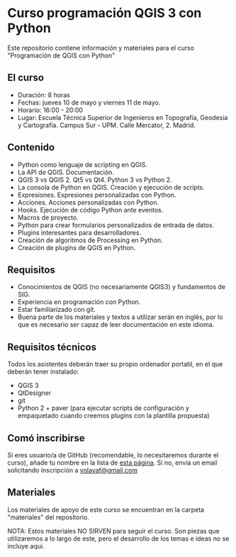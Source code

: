 # Curso programación QGIS 3 con Python

Este repositorio contiene información y materiales para el curso "Programación de QGIS con Python"

## El curso

- Duración: 8 horas
- Fechas: jueves 10 de mayo y viernes 11 de mayo.
- Horario: 16:00 - 20:00
- Lugar: Escuela Técnica Superior de Ingenieros en Topografía, Geodesia y Cartografía. Campus Sur - UPM. Calle Mercator, 2. Madrid.

## Contenido

- Python como lenguaje de scripting en QGIS.
- La API de QGIS. Documentación.
- QGIS 3 vs QGIS 2. Qt5 vs Qt4. Python 3 vs Python 2.
- La consola de Python en QGIS. Creación y ejecución de scripts.
- Expresiones. Expresiones personalizadas con Python.
- Acciones. Acciones personalizadas con Python.
- Hooks. Ejecución de código Python ante eventos.
- Macros de proyecto.
- Python para crear formularios personalizados de entrada de datos.
- Plugins interesantes para desarrolladores.
- Creación de algoritmos de Processing en Python.
- Creación de plugins de QGIS en Python.

## Requisitos

- Conocimientos de QGIS (no necesariamente QGIS3) y fundamentos de SIG. 
- Experiencia en programación con Python.
- Estar familiarizado con git.
- Buena parte de los materiales y textos a utilizar serán en inglés, por lo que es necesario ser capaz de leer documentación en este idioma.

## Requisitos técnicos

Todos los asistentes deberán traer su propio ordenador portatil, en el que deberán tener instalado:

- QGIS 3
- QtDesigner
- git
- Python 2 + paver (para ejecutar scripts de configuración y empaquetado cuando creemos plugins con la plantilla propuesta)

## Comó inscribirse

Si eres usuario/a de GitHub (recomendable, lo necesitaremos durante el curso), añade tu nombre en la lista de [esta página](https://github.com/volaya/curso-qgis-python/wiki/Participantes). Si no, envía un email solicitando inscripción a volayaf@gmail.com

## Materiales

Los materiales de apoyo de este curso se encuentran en la carpeta "materiales" del repositorio. 

NOTA: Estos materiales NO SIRVEN para seguir el curso. Son piezas que utilizaremos a lo largo de este, pero el desarrollo de los temas e ideas no se incluye aquí.
